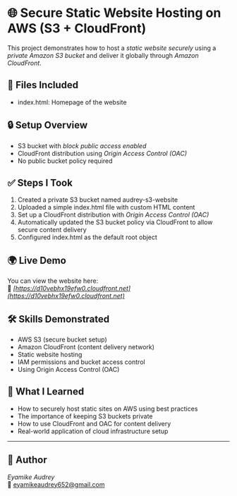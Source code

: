 # 🌐 Secure Static Website Hosting on AWS (S3 + CloudFront)

This project demonstrates how to host a *static website securely* using a *private Amazon S3 bucket* and deliver it globally through *Amazon CloudFront*.

## 📁 Files Included

- index.html: Homepage of the website

## 🔒 Setup Overview

- S3 bucket with *block public access enabled*
- CloudFront distribution using *Origin Access Control (OAC)*
- No public bucket policy required

## ✅ Steps I Took

1. Created a private S3 bucket named audrey-s3-website
2. Uploaded a simple index.html file with custom HTML content
3. Set up a CloudFront distribution with *Origin Access Control (OAC)*
4. Automatically updated the S3 bucket policy via CloudFront to allow secure content delivery
5. Configured index.html as the default root object

## 🌍 Live Demo

You can view the website here:  
🔗 *[https://d10vebhx19efw0.cloudfront.net](https://d10vebhx19efw0.cloudfront.net)*

## 🛠 Skills Demonstrated

- AWS S3 (secure bucket setup)
- Amazon CloudFront (content delivery network)
- Static website hosting
- IAM permissions and bucket access control
- Using Origin Access Control (OAC)

## 🧠 What I Learned

- How to securely host static sites on AWS using best practices
- The importance of keeping S3 buckets private
- How to use CloudFront and OAC for content delivery
- Real-world application of cloud infrastructure setup

---

## 👤 Author

*Eyamike Audrey*  
📧 eyamikeaudrey652@gmail.com
